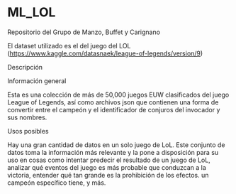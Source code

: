 # ML_LOL
Repositorio del Grupo de Manzo, Buffet y Carignano

El dataset utilizado es el del juego del LOL
(https://www.kaggle.com/datasnaek/league-of-legends/version/9)

Descripción
  
  Información general
  
Esta es una colección de más de 50,000 juegos EUW clasificados del juego League of Legends, así como archivos json que contienen una forma de convertir entre el campeón y el identificador de conjuros del invocador y sus nombres.

  Usos posibles
  
Hay una gran cantidad de datos en un solo juego de LoL. Este conjunto de datos toma la información más relevante y la pone a disposición para su uso en cosas como intentar predecir el resultado de un juego de LoL, analizar qué eventos del juego es más probable que conduzcan a la victoria, entender qué tan grande es la prohibición de los efectos. un campeón específico tiene, y más.
